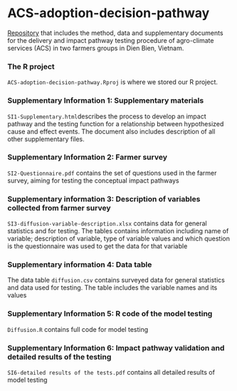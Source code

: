 # ACS-adoption-decision-pathway 

[Repository](https://github.com/ThiThuGiangLuu/ACS-adoption-decision-pathway) that includes the method, data and supplementary documents for the delivery and impact pathway testing procedure of agro-climate services (ACS) in two farmers groups in Dien Bien, Vietnam. 

### The R project
`ACS-adoption-decision-pathway.Rproj` is where we stored our R project.

### Supplementary Information 1: Supplementary materials

`SI1-Supplementary.html`describes the process to develop an impact pathway and the testing function for a relationship between  hypothesized cause and effect events. 
The document also includes description of all other supplementary files. 

### Supplementary Information 2: Farmer survey
`SI2-Questionnaire.pdf` contains the set of questions used in the farmer survey, aiming for testing the conceptual impact pathways

### Supplementary information 3: Description of variables collected from farmer survey
`SI3-diffusion-variable-description.xlsx` contains data for general statistics and for testing. The tables contains information including name of variable; description of variable, type of variable values and which question is the questionnaire was used to get the data for that variable

### Supplementary information 4: Data table
The data table `diffusion.csv` contains surveyed data for general statistics and data used for testing. The table includes the variable names and its values

### Supplementary Information 5: R code of the model testing
`Diffusion.R` contains full code for model testing

### Supplementary Information 6: Impact pathway validation and detailed results of the testing

`SI6-detailed results of the tests.pdf` contains all detailed results of model testing



